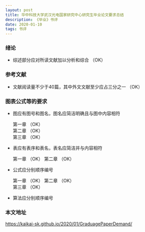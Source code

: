 ```yaml
---
layout: post
title: 华中科技大学武汉光电国家研究中心研究生毕业论文要求总结
description: 《毕业》书评
date: 2020-01-10
tags: 书评   
---
```


### 绪论
* 综述部分应对所读文献加以分析和综合                    （OK）

### 参考文献
* 文献阅读量不少于40篇，其中外文文献至少应占三分之一    （OK）

### 图表公式等的要求

* 图应有图号和图名，图名应简洁明确且与图中内容相符

  第一章                                                （OK）   
  第二章                                                （OK）   
  第三章                                                （OK）  
  
* 表应有表序和表名，表名应简洁并与内容相符

  第一章                                                （OK）
  第二章                                                （OK）  
  
* 公式应分别顺序编号

  第一章                                                （OK）
  第二章                                                （OK）  
  第三章                                                （OK）  
  
* 算法应分别顺序编号

### 本文地址

https://kaikai-sk.github.io/2020/01/GraduagePaperDemand/
